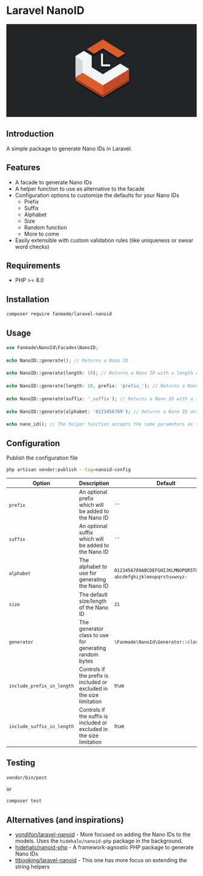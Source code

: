 # Laravel NanoID

<p align="center"><img src="/art/laravel-nano-id-logo.png" alt="Laravel Nano ID Logo" width="800"></p>

## Introduction
A simple package to generate Nano IDs in Laravel.

## Features
- A facade to generate Nano IDs
- A helper function to use as alternative to the facade
- Configuration options to customize the defaults for your Nano IDs
  - Prefix
  - Suffix
  - Alphabet
  - Size
  - Random function
  - More to come
- Easily extensible with custom validation rules (like uniqueness or swear word checks)

## Requirements
- PHP >= 8.0

## Installation

```bash
composer require fanmade/laravel-nanoid
```

## Usage

```php
use Fanmade\NanoId\Facades\NanoID;

echo NanoID::generate(); // Returns a Nano ID

echo NanoID::generate(length: 10); // Returns a Nano ID with a length of 10

echo NanoID::generate(length: 10, prefix: 'prefix_'); // Returns a Nano ID with a length of 10 and a prefix of 'prefix_'

echo NanoID::generate(suffix: '_suffix'); // Returns a Nano ID with a suffix of '_suffix'

echo NanoID::generate(alphabet: '0123456789'); // Returns a Nano ID only containing numbers

echo nano_id(); // The helper function accepts the same parameters as the generate method
```

## Configuration

Publish the configuration file

```bash
php artisan vendor:publish --tag=nanoid-config
```

| Option                     | Description                                                           | Default                                                                    |
|----------------------------|-----------------------------------------------------------------------|----------------------------------------------------------------------------|
| `prefix`                   | An optional prefix which will be added to the Nano ID                 | `''`                                                                       |
| `suffix`                   | An optional suffix which will be added to the Nano ID                 | `''`                                                                       |
| `alphabet`                 | The alphabet to use for generating the Nano ID                        | `0123456789ABCDEFGHIJKLMNOPQRSTUVWXYZ_`+<br/>`abcdefghijklmnopqrstuvwxyz-` |
| `size`                     | The default size/length of the Nano ID                                | `21`                                                                       |
| `generator`                | The generator class to use for generating random bytes                | `\Fanmade\NanoId\Generator::class`                                         |
| `include_prefix_in_length` | Controls if the prefix is included or excluded in the size limitation | true                                                                       |
| `include_suffix_in_length` | Controls if the suffix is included or excluded in the size limitation | true                                                                       |

## Testing

```bash
vendor/bin/pest
```
or 
```bash
composer test
```

## Alternatives (and inspirations)

- [yondifon/laravel-nanoid](https://github.com/yondifon/laravel-nanoid) - More focused on adding the Nano IDs to the
  models. Uses the `hidehalo/nanoid-php` package in the background.
- [hidehalo/nanoid-php](https://github.com/hidehalo/nanoid-php) - A framework-agnostic PHP package to generate Nano IDs
- [ttbooking/laravel-nanoid](https://github.com/ttbooking/laravel-nanoid) - This one has more focus on extending the string helpers

